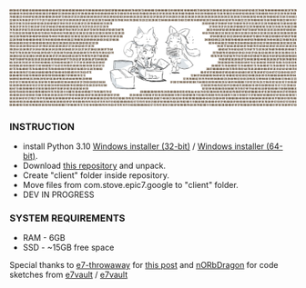 ![banner](https://raw.githubusercontent.com/todtk/esfm/main/readme/banner.png)

### INSTRUCTION

* install Python 3.10 [Windows installer (32-bit)](https://www.python.org/ftp/python/3.10.8/python-3.10.8.exe) / [Windows installer (64-bit)](https://www.python.org/ftp/python/3.10.8/python-3.10.8-amd64.exe).
* Download [this repository](https://github.com/todtk/esfm/archive/refs/heads/main.zip) and unpack.
* Create "client" folder inside repository.
* Move files from com.stove.epic7.google to "client" folder.
* DEV IN PROGRESS

### SYSTEM REQUIREMENTS

* RAM - 6GB
* SSD - ~15GB free space

Special thanks to [e7-throwaway](https://www.reddit.com/user/e7-throwaway) for [this post](https://www.reddit.com/r/EpicSeven/comments/derpuy/guide_how_to_datamine_e7_assets) and [nORbDragon](https://www.reddit.com/user/nORbDragon) for code sketches from [e7vault](https://www.e7vau.lt/) / [e7vault](https://www.norbdragon.com/e7vault/)
